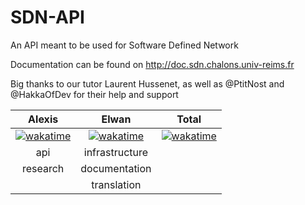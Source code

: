# SDN-API

An API meant to be used for Software Defined Network

Documentation can be found on http://doc.sdn.chalons.univ-reims.fr

Big thanks to our tutor Laurent Hussenet, as well as @PtitNost and @HakkaOfDev for their help and support

|Alexis|Elwan|Total|
|:-:|:-:|:-:|
|[![wakatime](https://wakatime.com/badge/user/9781b89a-a12a-4c30-86d9-8a6c9d6b0a92/project/ac70e0b7-d5d8-40da-8de7-affb206ad3f4.svg)](https://wakatime.com/badge/user/9781b89a-a12a-4c30-86d9-8a6c9d6b0a92/project/ac70e0b7-d5d8-40da-8de7-affb206ad3f4)|[![wakatime](https://wakatime.com/badge/user/77b69510-90ee-4969-96dc-ec33acb58d61/project/e77b06b7-db81-49ce-b56e-b011c1ab2e39.svg)](https://wakatime.com/badge/user/77b69510-90ee-4969-96dc-ec33acb58d61/project/e77b06b7-db81-49ce-b56e-b011c1ab2e39)|[![wakatime](https://wakatime.com/badge/github/Alestrio/SDN-Cloudstack.svg)](https://wakatime.com/badge/github/Alestrio/SDN-Cloudstack)|
|api|infrastructure||
|research|documentation||
||translation||
